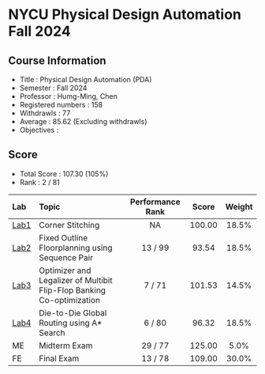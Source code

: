 # NYCU Physical Design Automation Fall 2024

## Course Information
- Title : Physical Design Automation (PDA)
- Semester : Fall 2024
- Professor : Humg-Ming, Chen
- Registered numbers : 158
- Withdrawls : 77
- Average : 85.62 (Excluding withdrawls)
- Objectives : 

## Score
- Total Score : 107.30 (105%)
- Rank : 2 / 81

|Lab           |Topic                                                                  | Performance Rank   |Score   |Weight |
|:-------------|:----------------------------------------------------------------------|:------------------:|:------:|:-----:|
| [Lab1](Lab1) | Corner Stitching                                                      | NA                 | 100.00 | 18.5% |
| [Lab2](Lab2) | Fixed Outline Floorplanning using Sequence Pair                       | 13 / 99            |  93.54 | 18.5% |
| [Lab3](Lab3) | Optimizer and Legalizer of Multibit Flip-Flop Banking Co-optimization | 7  / 71            | 101.53 | 14.5% |
| [Lab4](Lab4) | Die-to-Die Global Routing using A* Search                             | 6  / 80            | 96.32  | 18.5% |
| ME           | Midterm Exam                                                          | 29 / 77            | 125.00 |  5.0% |
| FE           | Final Exam                                                            | 13 / 78            | 109.00 | 30.0% |

